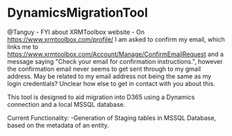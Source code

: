 # DynamicsMigrationTool


@Tanguy - FYI about XRMToolbox website - On https://www.xrmtoolbox.com/profile/ I am asked to confirm my email, which links me to https://www.xrmtoolbox.com/Account/Manage/ConfirmEmailRequest and a message saying "Check your email for confirmation instructions.", however the confirmation email never seems to get sent through to my gmail address. May be related to my email address not being the same as my login credentials? Unclear how else to get in contact with you about this.


This tool is designed to aid migration into D365 using a Dynamics connection and a local MSSQL database.

Current Functionality:
-Generation of Staging tables in MSSQL Database, based on the metadata of an entity.